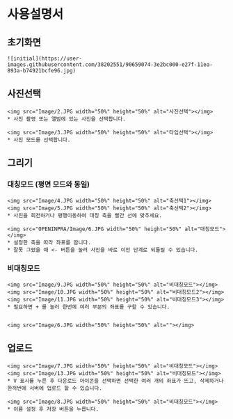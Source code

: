 # 사용설명서
 ## 초기화면
    ![initial](https://user-images.githubusercontent.com/38202551/90659074-3e2bc000-e27f-11ea-893a-b74921bcfe96.jpg)
    
 ## 사진선택
    <img src="Image/2.JPG width="50%" height="50%" alt="사진선택"></img>
    * 사진 촬영 또는 앨범에 있는 사진을 선택합니다.

    <img src="Image/3.JPG width="50%" height="50%" alt="타입선택"></img>
    * 사진 모드를 선택합니다.
 ## 그리기 
 ### 대칭모드 (평면 모드와 동일)
    <img src="Image/4.JPG width="50%" height="50%" alt="축선택1"></img>
    <img src="Image/5.JPG width="50%" height="50%" alt="축선택2"></img>
    * 사진을 회전하거나 평행이동하여 대칭 축을 빨간 선에 맞추세요.

    <img src="OPENINPRA/Image/6.JPG width="50%" height="50%" alt="대칭모드"></img>
    * 설정한 축을 따라 좌표를 땁니다.
    * 잘못 그렸을 때 <- 버튼을 눌러 사진을 바로 이전 단계로 되돌릴 수 있습니다.

 ### 비대칭모드
    <img src="Image/9.JPG width="50%" height="50%" alt="비대칭모드"></img>
    <img src="Image/10.JPG width="50%" height="50%" alt="비대칭모드2"></img>
    <img src="Image/11.JPG width="50%" height="50%" alt="비대칭모드3"></img>
    * 필요하면 + 를 눌러 한번에 여러 부분의 좌표를 구할 수 있습니다.
    
     
    <img src="Image/6.JPG width="50%" height="50%" alt=""></img>
 ## 업로드
    <img src="Image/7.JPG width="50%" height="50%" alt="비대칭모드"></img>
    <img src="Image/13.JPG width="50%" height="50%" alt="비대칭모드"></img>
    * V 표시를 누른 후 다운로드 아이콘을 선택하면 선택한 여러 개의 좌표가 뜨고, 삭제하거나 한꺼번에 서버에 업로드 할 수 있습니다.
    
    <img src="Image/8.JPG width="50%" height="50%" alt="비대칭모드"></img>
    * 이름 설정 후 저장 버튼을 누릅니다.
